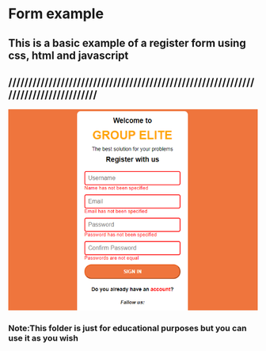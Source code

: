 # Form example
## This is a basic example of a register form using css, html and javascript
## ///////////////////////////////////////////////////////////////////////////////////
![Optional Text](./png/example_1.png)
### Note:This folder is just for educational purposes but you can use it as you wish
